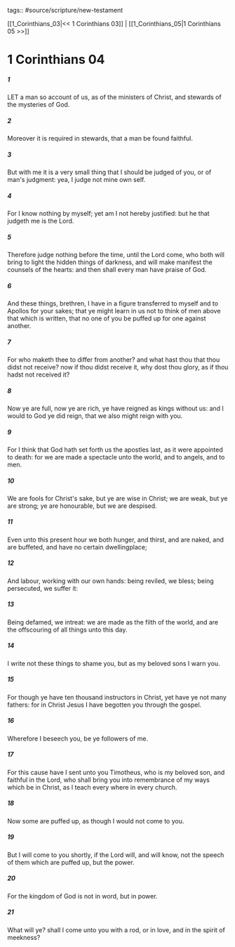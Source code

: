 tags:: #source/scripture/new-testament

[[1_Corinthians_03|<< 1 Corinthians 03]] | [[1_Corinthians_05|1 Corinthians 05 >>]]

# 1 Corinthians 04

##### 1

LET a man so account of us, as of the ministers of Christ, and stewards of the mysteries of God.

##### 2

Moreover it is required in stewards, that a man be found faithful.

##### 3

But with me it is a very small thing that I should be judged of you, or of man's judgment: yea, I judge not mine own self.

##### 4

For I know nothing by myself; yet am I not hereby justified: but he that judgeth me is the Lord.

##### 5

Therefore judge nothing before the time, until the Lord come, who both will bring to light the hidden things of darkness, and will make manifest the counsels of the hearts: and then shall every man have praise of God.

##### 6

And these things, brethren, I have in a figure transferred to myself and to Apollos for your sakes; that ye might learn in us not to think of men above that which is written, that no one of you be puffed up for one against another.

##### 7

For who maketh thee to differ from another? and what hast thou that thou didst not receive? now if thou didst receive it, why dost thou glory, as if thou hadst not received it?

##### 8

Now ye are full, now ye are rich, ye have reigned as kings without us: and I would to God ye did reign, that we also might reign with you.

##### 9

For I think that God hath set forth us the apostles last, as it were appointed to death: for we are made a spectacle unto the world, and to angels, and to men.

##### 10

We are fools for Christ's sake, but ye are wise in Christ; we are weak, but ye are strong; ye are honourable, but we are despised.

##### 11

Even unto this present hour we both hunger, and thirst, and are naked, and are buffeted, and have no certain dwellingplace;

##### 12

And labour, working with our own hands: being reviled, we bless; being persecuted, we suffer it:

##### 13

Being defamed, we intreat: we are made as the filth of the world, and are the offscouring of all things unto this day.

##### 14

I write not these things to shame you, but as my beloved sons I warn you.

##### 15

For though ye have ten thousand instructors in Christ, yet have ye not many fathers: for in Christ Jesus I have begotten you through the gospel.

##### 16

Wherefore I beseech you, be ye followers of me.

##### 17

For this cause have I sent unto you Timotheus, who is my beloved son, and faithful in the Lord, who shall bring you into remembrance of my ways which be in Christ, as I teach every where in every church.

##### 18

Now some are puffed up, as though I would not come to you.

##### 19

But I will come to you shortly, if the Lord will, and will know, not the speech of them which are puffed up, but the power.

##### 20

For the kingdom of God is not in word, but in power.

##### 21

What will ye? shall I come unto you with a rod, or in love, and in the spirit of meekness?
